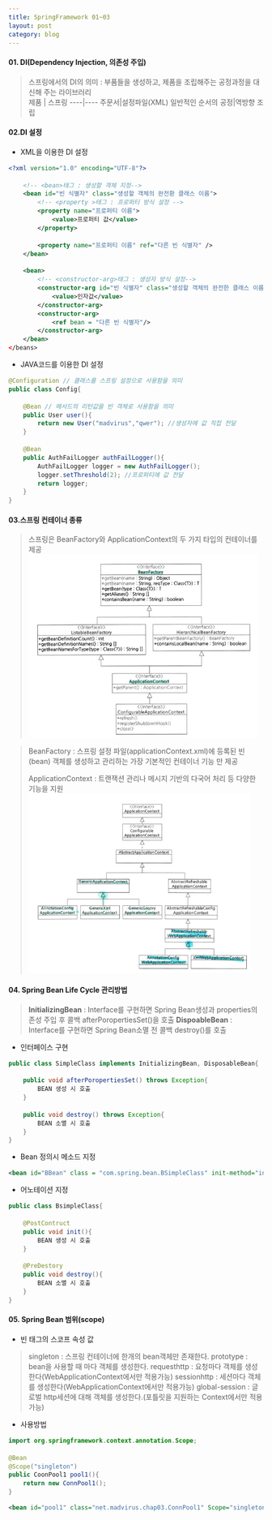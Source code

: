 ```yaml
---
title: SpringFramework 01~03
layout: post
category: blog
---
```

#### **01. DI(Dependency Injection, 의존성 주입)**
> 스프링에서의 DI의 의미 : 부품들을 생성하고, 제품을 조립해주는 공정과정을 대신해 주는 라이브러리	
>제품 | 스프링
>----|----
>주문서|설정파일(XML)
>일반적인 순서의 공정|역방향 조립

#### **02.DI 설정**
* XML을 이용한 DI 설정

```xml
<?xml version="1.0" encoding="UTF-8"?>
	
	<!-- <bean>태그 : 생성할 객체 지정-->
	<bean id="빈 식별자" class="생성할 객체의 완전환 클래스 이름">
		<!-- <property >태그 : 프로퍼티 방식 설정 -->
		<property name="프로퍼티 이름">
			<value>프로퍼티 값</value>
		</property>
		
		<property name="프로퍼티 이름" ref="다른 빈 식별자" />
	</bean>

	<bean>
		<!-- <constructor-arg>태그 : 생성자 방식 설정-->
		<constructor-arg id="빈 식별자" class="생성할 객체의 완전한 클래스 이름">
			<value>인자값</value>
		</constructor-arg>
		<constructor-arg>
			<ref bean = "다른 빈 식별자"/>
		</constructor-arg>
	</bean>
</beans>
```

* JAVA코드를 이용한 DI 설정

```java
@Configuration // 클래스를 스프링 설정으로 사용함을 의미
public class Config{

	@Bean // 메서드의 리턴값을 빈 객체로 사용함을 의미
	public User user(){
		return new User("madvirus","qwer"); //생성자에 값 직접 전달
	}
	
	@Bean
	public AuthFailLogger authFailLogger(){
		AuthFailLogger logger = new AuthFailLogger();
		logger.setThreshold(2); //프로퍼티에 값 전달
		return logger;
	}
}
```


#### **03.스프링 컨테이너 종류**
> 스프링은 BeanFactory와 ApplicationContext의 두 가지 타입의 컨테이너를 제공
> ![Alt text](/uploads/beanFac.png)

> BeanFactory : 스프링 설정 파일(applicationContext.xml)에 등록된 빈(bean) 객체를 생성하고 관리하는 가장 기본적인 컨테이너 기능 만 제공
> 
>  ApplicationContext : 트랜잭션 관리나 메시지 기반의 다국어 처리 등 다양한 기능을 지원
>  ![Alt text](/uploads/appContext.png)

#### **04. Spring Bean Life Cycle 관리방법**
> **InitializingBean** : Interface를 구현하면 Spring Bean생성과 properties의존성 주입 후 콜백 afterPoropertiesSet()을 호출
> **DispoableBean** : Interface를 구현하면 Spring Bean소멸 전 콜백 destroy()를 호출

* 인터페이스 구현

```java
public class SimpleClass implements InitializingBean, DisposableBean{

	public void afterPoropertiesSet() throws Exception{
		BEAN 생성 시 호출
	}

	public void destroy() throws Exception{
		BEAN 소멸 시 호출
	}
}
```

* Bean 정의시 메소드 지정

```xml
<bean id="BBean" class = "com.spring.bean.BSimpleClass" init-method="init" destroy-method="destory"/>
```

* 어노테이션 지정

```java
public class BsimpleClass{
	
	@PostContruct
	public void init(){
		BEAN 생성 시 호출
	}
	
	@PreDestory
	public void destroy(){
		BEAN 소멸 시 호출
	}	
}
```

#### **05. Spring Bean 범위(scope)**

* 빈 태그의 스코프 속성 값
>singleton : 스프링 컨테이너에 한개의 bean객체만 존재한다.
>prototype : bean을 사용할 때 마다 객체를 생성한다.
>requesthttp : 요청마다 객체를 생성한다(WebApplicationContext에서만 적용가능)
>sessionhttp : 세션마다 객체를 생성한다(WebApplicationContext에서만 적용가능)
>global-session : 글로벌 http세션에 대해 객체를 생성한다.(포틀릿을 지원하는 Context에서만 적용가능)


* 사용방법

```java
import org.springframework.context.annotation.Scope;

@Bean
@Scope("singleton")
public CoonPool1 pool1(){
	return new ConnPool1();
}
```

```xml
<bean id="pool1" class="net.madvirus.chap03.ConnPool1" Scope="singleton"/>
```



